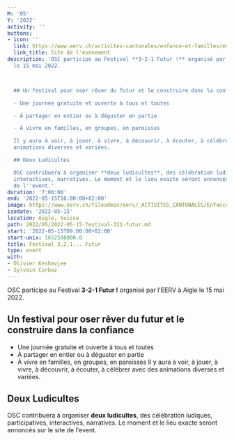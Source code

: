 ```yaml
---
M: '05'
Y: '2022'
activity: ''
buttons:
- icon: ''
  link: https://www.eerv.ch/activites-cantonales/enfance-et-familles/evenements/festival-321-futur-15-mai-2022-aigle
  link_title: Site de l'événement
description: 'OSC participe au Festival **3-2-1 Futur !** organisé par l''EERV à Aigle
  le 15 mai 2022.



  ## Un festival pour oser rêver du futur et le construire dans la confiance

  - Une journée gratuite et ouverte à tous et toutes

  - À partager en entier ou à déguster en partie

  - À vivre en familles, en groupes, en paroisses

  Il y aura à voir, à jouer, à vivre, à découvrir, à écouter, à célébrer avec des
  animations diverses et variées.

  ## Deux Ludicultes

  OSC contribuera à organiser **deux ludicultes**, des célébration ludiques, participatives,
  interactives, narratives. Le moment et le lieu exacte seront annoncés sur le site
  de l''event.'
duration: '7:00:00'
end: '2022-05-15T16:00:00+02:00'
image: https://www.eerv.ch/fileadmin/eerv/_ACTIVITES_CANTONALES/Enfance_et_familleS/image/Enfance_famillesS/3__2__1_..._Futur/image_web_compresse.jpg
isodate: '2022-05-15'
location: Aigle, Suisse
path: 2022/05/2022-05-15-festival-321-futur.md
start: '2022-05-15T09:00:00+02:00'
start-unix: 1652598000.0
title: Festival 3,2,1... Futur
type: event
with:
- Olivier Keshavjee
- Sylvain Corbaz
---
```

OSC participe au Festival **3-2-1 Futur !** organisé par l'EERV à Aigle le 15 mai 2022.


## Un festival pour oser rêver du futur et le construire dans la confiance
- Une journée gratuite et ouverte à tous et toutes
- À partager en entier ou à déguster en partie
- À vivre en familles, en groupes, en paroisses
Il y aura à voir, à jouer, à vivre, à découvrir, à écouter, à célébrer avec des animations diverses et variées.
## Deux Ludicultes
OSC contribuera à organiser **deux ludicultes**, des célébration ludiques, participatives, interactives, narratives. Le moment et le lieu exacte seront annoncés sur le site de l'event.